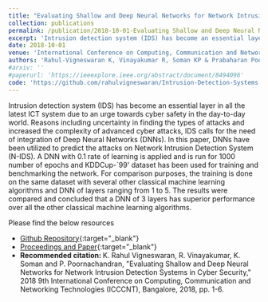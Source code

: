 ```yaml
---
title: "Evaluating Shallow and Deep Neural Networks for Network Intrusion Detection Systems in Cyber Security"
collection: publications
permalink: /publication/2018-10-01-Evaluating Shallow and Deep Neural Networks for Network Intrusion Detection Systems in Cyber Security-1
excerpt: 'Intrusion detection system (IDS) has become an essential layer in all the latest ICT system due to an urge towards cyber safety in the day-to-day world. Reasons including uncertainty in finding the types of attacks and increased the complexity of advanced cyber attacks, IDS calls for the need of integration of Deep Neural Networks (DNNs). In this paper, DNNs have been utilized to predict the attacks on Network Intrusion Detection System (N-IDS). A DNN with 0.1 rate of learning is applied and is run for 1000 number of epochs and KDDCup-99 dataset has been used for training and benchmarking the network. For comparison purposes, the training is done on the same dataset with several other classical machine learning algorithms and DNN of layers ranging from 1 to 5. The results were compared and concluded that a DNN of 3 layers has superior performance over all the other classical machine learning algorithms.'
date: 2018-10-01
venue: 'International Conference on Computing, Communication and Networking Technologies (ICCCNT)'
authors: 'Rahul-Vigneswaran K, Vinayakumar R, Soman KP & Prabaharan Poornachandran'
#arxiv: ''
#paperurl: 'https://ieeexplore.ieee.org/abstract/document/8494096'
code: 'https://github.com/rahulvigneswaran/Intrusion-Detection-Systems'
---
```

Intrusion detection system (IDS) has become an essential layer in all the latest ICT system due to an urge towards cyber safety in the day-to-day world. Reasons including uncertainty in finding the types of attacks and increased the complexity of advanced cyber attacks, IDS calls for the need of integration of Deep Neural Networks (DNNs). In this paper, DNNs have been utilized to predict the attacks on Network Intrusion Detection System (N-IDS). A DNN with 0.1 rate of learning is applied and is run for 1000 number of epochs and KDDCup-`99' dataset has been used for training and benchmarking the network. For comparison purposes, the training is done on the same dataset with several other classical machine learning algorithms and DNN of layers ranging from 1 to 5. The results were compared and concluded that a DNN of 3 layers has superior performance over all the other classical machine learning algorithms.

Please find the below resources
* [Github Repository](https://github.com/rahulvigneswaran/Intrusion-Detection-Systems){:target="_blank"}
* [Proceedings and Paper](https://ieeexplore.ieee.org/abstract/document/8494096){:target="_blank"}
* <strong>Recommended citation: </strong>K. Rahul Vigneswaran, R. Vinayakumar, K. Soman and P. Poornachandran, "Evaluating Shallow and Deep Neural Networks for Network Intrusion Detection Systems in Cyber Security," 2018 9th International Conference on Computing, Communication and Networking Technologies (ICCCNT), Bangalore, 2018, pp. 1-6.
